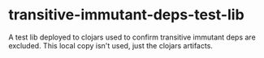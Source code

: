 # transitive-immutant-deps-test-lib

A test lib deployed to clojars used to confirm transitive immutant
deps are excluded. This local copy isn't used, just the clojars
artifacts.
